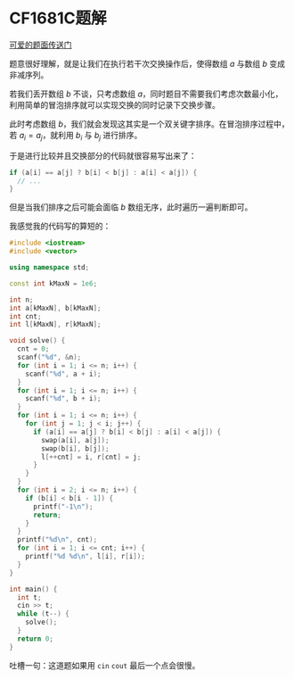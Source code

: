 # CF1681C题解

[可爱的题面传送门](https://www.luogu.com.cn/problem/CF1681C)

题意很好理解，就是让我们在执行若干次交换操作后，使得数组 $a$ 与数组 $b$ 变成非减序列。

若我们丢开数组 $b$ 不谈，只考虑数组 $a$，同时题目不需要我们考虑次数最小化，利用简单的冒泡排序就可以实现交换的同时记录下交换步骤。

此时考虑数组 $b$，我们就会发现这其实是一个双关键字排序。在冒泡排序过程中，若 $a_{i}=a_{j}$，就利用 $b_{i}$ 与 $b_{j}$ 进行排序。

于是进行比较并且交换部分的代码就很容易写出来了：

``` cpp
if (a[i] == a[j] ? b[i] < b[j] : a[i] < a[j]) {
  // ...
}
```

但是当我们排序之后可能会面临 $b$ 数组无序，此时遍历一遍判断即可。

我感觉我的代码写的算短的：

``` cpp
#include <iostream>
#include <vector>

using namespace std;

const int kMaxN = 1e6;

int n;
int a[kMaxN], b[kMaxN];
int cnt;
int l[kMaxN], r[kMaxN];

void solve() {
  cnt = 0;
  scanf("%d", &n);
  for (int i = 1; i <= n; i++) {
    scanf("%d", a + i);
  }
  for (int i = 1; i <= n; i++) {
    scanf("%d", b + i);
  }
  for (int i = 1; i <= n; i++) {
    for (int j = 1; j < i; j++) {
      if (a[i] == a[j] ? b[i] < b[j] : a[i] < a[j]) {
        swap(a[i], a[j]);
        swap(b[i], b[j]);
        l[++cnt] = i, r[cnt] = j;
      }
    }
  }
  for (int i = 2; i <= n; i++) {
    if (b[i] < b[i - 1]) {
      printf("-1\n");
      return;
    }
  }
  printf("%d\n", cnt);
  for (int i = 1; i <= cnt; i++) {
    printf("%d %d\n", l[i], r[i]);
  }
}

int main() {
  int t;
  cin >> t;
  while (t--) {
    solve();
  }
  return 0;
}
```

吐槽一句：这道题如果用 `cin` `cout` 最后一个点会很慢。
